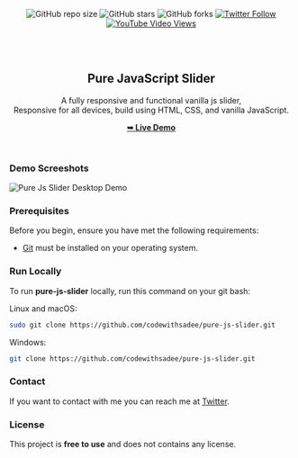 <div align="center">
  
  ![GitHub repo size](https://img.shields.io/github/repo-size/codewithsadee/pure-js-slider)
  ![GitHub stars](https://img.shields.io/github/stars/codewithsadee/pure-js-slider?style=social)
  ![GitHub forks](https://img.shields.io/github/forks/codewithsadee/pure-js-slider?style=social)
[![Twitter Follow](https://img.shields.io/twitter/follow/codewithsadee_?style=social)](https://twitter.com/intent/follow?screen_name=codewithsadee_)
  [![YouTube Video Views](https://img.shields.io/youtube/views/NNQuhOeM0mI?style=social)](https://youtu.be/NNQuhOeM0mI)

  <br />
  <br />

  <h2 align="center">Pure JavaScript Slider</h2>

  A fully responsive and functional vanilla js slider, <br />Responsive for all devices, build using HTML, CSS, and vanilla JavaScript.

  <a href="https://codewithsadee.github.io/pure-js-slider/"><strong>➥ Live Demo</strong></a>

</div>

<br />

### Demo Screeshots

![Pure Js Slider Desktop Demo](./readme-images/desktop.png "Desktop Demo")

### Prerequisites

Before you begin, ensure you have met the following requirements:

* [Git](https://git-scm.com/downloads "Download Git") must be installed on your operating system.

### Run Locally

To run **pure-js-slider** locally, run this command on your git bash:

Linux and macOS:

```bash
sudo git clone https://github.com/codewithsadee/pure-js-slider.git
```

Windows:

```bash
git clone https://github.com/codewithsadee/pure-js-slider.git
```

### Contact

If you want to contact with me you can reach me at [Twitter](https://www.twitter.com/codewithsadee).

### License

This project is **free to use** and does not contains any license.
